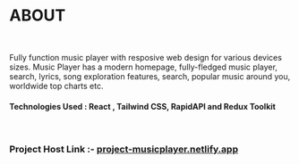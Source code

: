 


<h1>ABOUT</h1>
<br/>

Fully function music player with resposive web design for various devices sizes.
Music Player has a modern homepage, fully-fledged music player, search, lyrics, song exploration features, search, popular music around you, worldwide top charts etc.<br/>
<h4>Technologies Used : React , Tailwind CSS, RapidAPI and Redux Toolkit</h4>
<br/>
<h3>Project Host Link :- <a href = "https://project-musicplayer.netlify.app/">project-musicplayer.netlify.app</a></h3>

